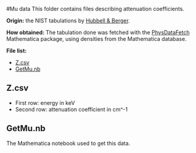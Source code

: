 #Mu data
This folder contains files describing attenuation coefficients.

**Origin:** the NIST tabulations by [Hubbell & Berger](https://www.nist.gov/pml/x-ray-mass-attenuation-coefficients).

**How obtained:** The tabulation done was fetched with the [PhysDataFetch](https://github.com/Dih5/PhysDataFetch) Mathematica package, using densities from the Mathematica database.


**File list:**
- [Z.csv](74.csv)
- [GetMu.nb](getmu.nb)

## Z.csv
- First row: energy in keV
- Second row: attenuation coefficient in cm^-1

## GetMu.nb
The Mathematica notebook used to get this data.
